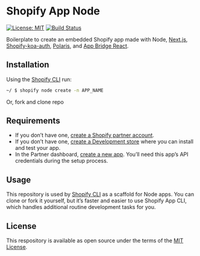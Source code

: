 # Shopify App Node

[![License: MIT](https://img.shields.io/badge/License-MIT-green.svg)](LICENSE.md)
[![Build Status](https://travis-ci.com/Shopify/shopify-app-node.svg?branch=master)](https://travis-ci.com/Shopify/shopify-app-node)

Boilerplate to create an embedded Shopify app made with Node, [Next.js](https://nextjs.org/), [Shopify-koa-auth](https://github.com/Shopify/quilt/tree/master/packages/koa-shopify-auth), [Polaris](https://github.com/Shopify/polaris-react), and [App Bridge React](https://shopify.dev/tools/app-bridge/react-components).

## Installation

Using the [Shopify CLI](https://github.com/Shopify/shopify-cli) run:

```sh
~/ $ shopify node create -n APP_NAME
```

Or, fork and clone repo

## Requirements

- If you don’t have one, [create a Shopify partner account](https://partners.shopify.com/signup).
- If you don’t have one, [create a Development store](https://help.shopify.com/en/partners/dashboard/development-stores#create-a-development-store) where you can install and test your app.
- In the Partner dashboard, [create a new app](https://help.shopify.com/en/api/tools/partner-dashboard/your-apps#create-a-new-app). You’ll need this app’s API credentials during the setup process.

## Usage

This repository is used by [Shopify CLI](https://github.com/Shopify/shopify-cli) as a scaffold for Node apps. You can clone or fork it yourself, but it’s faster and easier to use Shopify App CLI, which handles additional routine development tasks for you.

## License

This respository is available as open source under the terms of the [MIT License](https://opensource.org/licenses/MIT).


<!-- 

function getParameterByName(queryString, url) {
    var match = RegExp('[?&]' + queryString + '=([^&]*)').exec(url);
    return match && decodeURIComponent(match[1].replace(/\+/g, ' '));
}

// var newL="/notification?shop=savreen-tiwana.myshopify.com&nm=ss";
// console.log(getParameterByName('nm', newL));


const subColl = async () => {

    const shopsRef = collection(db, "shop");
    // Create a query against the collection.
    const q = query(shopsRef, where("shop", "==", shop), limit(1));  //limit 1
    const querySnapshot = await getDocs(q);
    querySnapshot.forEach(async (d) => {
      // doc.data() is never undefined for query doc snapshots
      const data = d.data();
      if (shop === data.shop) {
        setShopData({ ...data, id: d.id });
        // console.log(shopData, 'shopdata ====')
        const subcollectionSnapshot = await getDocs(collection(db, "shop", d.id, "notifications")); // create if no record added 
        setUpdateSubCollection(subcollectionSnapshot)
        if (subcollectionSnapshot.docs.length > 0) {
          subcollectionSnapshot.forEach((doc1) => {
            // console.log('subcollection', doc1);
            console.log(doc1.id, " =>>>>>> ", doc1.data());
            setNotificationData({ ...doc1.data(), id: doc1.id });
            // console.log(notificationData,'frame notification compo')
          });
        } else {
          await setDoc(doc(db, "shop", d.id, 'notifications', shop), {
            color: color,
            bgcolor: bgcolor,
            text: nameFieldValue
          }, { merge: true });

        }
      }
    });
    console.log(notificationData,';;notificationData')
    return true
  }


 var newL="/notification?shop=savreen-tiwana.myshopify.com";
    console.log(newUL);
    var splitL=newL.toString().split("?");
    console.log(splitL);

    const shop = splitL.shift();
    console.log(splitL);

    var useShop =  splitL.toString().split("=");
    console.log(onlyShop)

    const shopname = onlyShop.shift();
    console.log(shopname)


rgbaColor
rgbaBgColor

    await addDoc(collection(db, 'shop', id , 'notifications'), {
      color: color,
      bgcolor:bgcolor,
      text:nameFieldValue,
      dateExample: Timestamp.fromDate(new Date())
    });

 const subColRef = collection(db, "shop",id,"notifications");
    console.log(subColRef, '///////////////////')



    odd number of path segments to get a CollectionReference

    equivalent to:
    .collection("collection_name/doc_name/subcollection_name") in v8

    use getDocs() instead of getDoc() to fetch the collection

    const qSnap = getDocs(subColRef)
    console.log(qSnap.docs.map(d => ({id: d.id, ...d.data()})))


    console.log('db', db);
    const addSubCollection = addDoc(collection(db,shopSnapshot,"notification"),{
      color:color
    })

    const addDataScript = addDoc(collection(db, "shop"), {
      shop: shop,
      accessToken: accessToken,
      dateExample: Timestamp.fromDate(new Date("December 7, 2021"))
    })

      setDoc(doc(db, "shop", `notification`, `${shopdata[0].id}`), {
        Name: "CAted college"
    })

    const usersCollectionRef = collection(db, 'shop');
    console.log(usersCollectionRef,'userscollection]}}}}}}}}}}}}}}}}}}')


    const docRef = addDoc(collection(db, "shop"+shopdata[0].id+ "notification"), {
      dateExample: Timestamp.fromDate(new Date("December 10, 1815")),
      color: color
    });



       const shopCol = query(collection(db, "shop"));
    const shopSnapshot = await getDocs(shopCol);
    const shopdata = [];

    shopSnapshot.forEach((doc) => {
      setId(doc.id)
      // console.log(doc.id, " => ", doc.data());
      shopdata.push({
        ...doc.data(),
        id: doc.id
      })
    });

    await addDoc(collection(db, 'shop', id, 'notes'), {
      color: color,
  });


      addNotification = () => {
      try {
          console.log('db', db);
          const docRef = addDoc(collection(db, "shop","notification"), {
              dateExample: Timestamp.fromDate(new Date("December 10, 1815")),
              color:color
          });

      } catch (e) {
          alert(e, 'error')
      }
  }


    // if (notification) {
    //   const subCollection = doc(db, "shop", id, "notifications", notificationId);
    //   console.log('kkkkkkkkk', subCollection, 'kkkkkkkkk', notificationId, 'kkkkkkk', storeName)
    //   updateDoc(subCollection, {
    //     color: rgbaColor,
    //     bgcolor: rgbaBgColor,
    //     text: nameFieldValue,
    //     dateExample: Timestamp.fromDate(new Date())
    //   });
    // }



    // const shopCol = query(collection(db, "shop"));
    // const shopSnapshot = await getDocs(shopCol);
    // const shopdata = [];
    // shopSnapshot.forEach((doc) => {
    //   setId(doc.id)
    //   // console.log(doc.id, " => ", doc.data());
    //   shopdata.push({
    //     ...doc.data(),
    //     id: doc.id
    //   })
    // });

    // const subColRef = collection(db, "shop", id, "notifications");
    // console.log(subColRef, 'kkkkkkkkkkkkkkkkkkkkkkkkkkk')
    // const subSnapshot = await getDocs(subColRef);
    // const notificationData = [];
    // subSnapshot.forEach((doc) => {
    //   console.log(doc.id, " =>kkkkkk>>>>>>>>>> ", doc.data());
    //   setNotificationId(doc.id)
    //   notificationData.push({
    //     ...doc.data(),
    //     id: doc.id
    //   })

    //   console.log(notificationId,'ooooooooooooooo',notification)
    //   setNotification(notificationData)
    // });

    // if (!notification) {
    //   await addDoc(collection(db, 'shop', id, 'notifications'), {
    //     color: rgbaColor,
    //     bgcolor: rgbaBgColor,
    //     text: nameFieldValue,
    //     dateExample: Timestamp.fromDate(new Date())
    //   })
    // }


    // const notesRef = doc(db, 'shop', d.id, 'notifications', shop); 
    // const noteRef = await setDoc(collection(db, notesRef), {
    //     title: 'test',
    //     body: 'comentario por defecto.',
    //     timestamp: serverTimestamp() // You also had an extra coma here
    // });



    // if(!notificationData){

    //   await addDoc(collection(db, 'shop', id, 'notifications'), {
    //     color: rgbaColor,
    //     bgcolor: rgbaBgColor,
    //     text: nameFieldValue,
    //     dateExample: Timestamp.fromDate(new Date())
    //   })

    // }


        // if(shopdata){
        //   const shopRef = doc(db, "shop", shopdata[0].id);
        //   console.log('[[[[[[[[[[[[[[[',shopRef,']]]]]]]]]]]]]]]]]]]]',accessToken)
        //   updateDoc(shopRef, {
        //     accessToken: accessToken,
        //     dateExample: Timestamp.fromDate(new Date("December 7, 2021"))
        //   });
          
        // }


        // Script Tag Write
        // const client = new Shopify.Clients.Rest(shop, accessToken);
        // const data = await client.get({
        //   path: 'script_tags/596726825',
        // });



   await addDoc(collection(db, 'shop', id , 'notifications'), {
      color: color,
      bgcolor:bgcolor,
      text:nameFieldValue,
      dateExample: Timestamp.fromDate(new Date())
    }); -->
